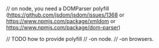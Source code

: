 // on node, you need a DOMParser polyfill (https://github.com/jsdom/jsdom/issues/1368 or https://www.npmjs.com/package/xmldom or https://www.npmjs.com/package/dom-parser)

// TODO how to provide polyfill
// -on node.
// -on browsers.
